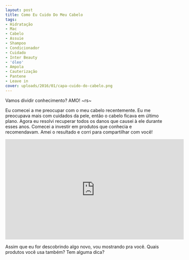 ```yaml
---
layout: post
title: Como Eu Cuido Do Meu Cabelo
tags:
- Hidratação
- Mac
- Cabelo
- Assuie
- Shampoo
- Condicionador
- Cuidado
- Inter Beauty
- 'óleo'
- Ampola
- Cauterização
- Pantene
- Leave in
cover: uploads/2016/01/capa-cuido-do-cabelo.png
---
```


Vamos dividir conhecimento? AMO! ~rs~

Eu comecei a me preocupar com o meu cabelo recentemente. Eu me preocupava mais com cuidados da pele, então o cabelo ficava em último plano. Agora eu resolvi recuperar todos os danos que causei à ele durante esses anos. Comecei a investir em produtos que conhecia e recomendavam. Amei o resultado e corri para compartilhar com você!

<iframe width="560" height="315" src="https://www.youtube.com/embed/UAAkMCMqChU" frameborder="0" allowfullscreen></iframe>

Assim que eu for descobrindo algo novo, vou mostrando pra você. Quais produtos você usa também? Tem alguma dica?
